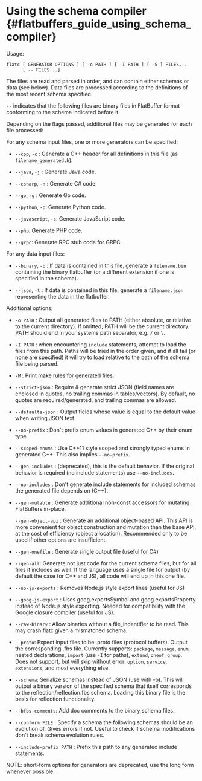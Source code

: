 Using the schema compiler    {#flatbuffers_guide_using_schema_compiler}
=========================

Usage:

    flatc [ GENERATOR OPTIONS ] [ -o PATH ] [ -I PATH ] [ -S ] FILES...
          [ -- FILES...]

The files are read and parsed in order, and can contain either schemas
or data (see below). Data files are processed according to the definitions of
the most recent schema specified.

`--` indicates that the following files are binary files in
FlatBuffer format conforming to the schema indicated before it.

Depending on the flags passed, additional files may
be generated for each file processed:

For any schema input files, one or more generators can be specified:

-   `--cpp`, `-c` : Generate a C++ header for all definitions in this file (as
    `filename_generated.h`).

-   `--java`, `-j` : Generate Java code.

-   `--csharp`, `-n` : Generate C# code.

-   `--go`, `-g` : Generate Go code.

-   `--python`, `-p`: Generate Python code.

-   `--javascript`, `-s`: Generate JavaScript code.

-   `--php`: Generate PHP code.

-   `--grpc`: Generate RPC stub code for GRPC.

For any data input files:

-   `--binary`, `-b` : If data is contained in this file, generate a
    `filename.bin` containing the binary flatbuffer (or a different extension
    if one is specified in the schema).

-   `--json`, `-t` : If data is contained in this file, generate a
    `filename.json` representing the data in the flatbuffer.

Additional options:

-   `-o PATH` : Output all generated files to PATH (either absolute, or
    relative to the current directory). If omitted, PATH will be the
    current directory. PATH should end in your systems path separator,
    e.g. `/` or `\`.

-   `-I PATH` : when encountering `include` statements, attempt to load the
    files from this path. Paths will be tried in the order given, and if all
    fail (or none are specified) it will try to load relative to the path of
    the schema file being parsed.

-   `-M` : Print make rules for generated files.

-   `--strict-json` : Require & generate strict JSON (field names are enclosed
    in quotes, no trailing commas in tables/vectors). By default, no quotes are
    required/generated, and trailing commas are allowed.

-   `--defaults-json` : Output fields whose value is equal to the default value
    when writing JSON text.

-   `--no-prefix` : Don't prefix enum values in generated C++ by their enum
    type.

-   `--scoped-enums` : Use C++11 style scoped and strongly typed enums in
    generated C++. This also implies `--no-prefix`.

-   `--gen-includes` : (deprecated), this is the default behavior.
                       If the original behavior is required (no include
	                   statements) use `--no-includes.`

-   `--no-includes` : Don't generate include statements for included schemas the
    generated file depends on (C++).

-   `--gen-mutable` : Generate additional non-const accessors for mutating
    FlatBuffers in-place.

    `--gen-object-api` : Generate an additional object-based API. This API is
    more convenient for object construction and mutation than the base API,
    at the cost of efficiency (object allocation). Recommended only to be used
    if other options are insufficient.

-   `--gen-onefile` :  Generate single output file (useful for C#)

-   `--gen-all`: Generate not just code for the current schema files, but
    for all files it includes as well. If the language uses a single file for
    output (by default the case for C++ and JS), all code will end up in
    this one file.

-   `--no-js-exports` :  Removes Node.js style export lines (useful for JS)

-   `--goog-js-export` :  Uses goog.exportsSymbol and goog.exportsProperty
    instead of Node.js style exporting.  Needed for compatibility with the
    Google closure compiler (useful for JS).

-   `--raw-binary` : Allow binaries without a file_indentifier to be read.
    This may crash flatc given a mismatched schema.

-   `--proto`: Expect input files to be .proto files (protocol buffers).
    Output the corresponding .fbs file.
    Currently supports: `package`, `message`, `enum`, nested declarations,
    `import` (use `-I` for paths), `extend`, `oneof`, `group`.
    Does not support, but will skip without error: `option`, `service`,
    `extensions`, and most everything else.

-   `--schema`: Serialize schemas instead of JSON (use with -b). This will
    output a binary version of the specified schema that itself corresponds
    to the reflection/reflection.fbs schema. Loading this binary file is the
    basis for reflection functionality.

-   `--bfbs-comments`: Add doc comments to the binary schema files.

-   `--conform FILE` : Specify a schema the following schemas should be
    an evolution of. Gives errors if not. Useful to check if schema
    modifications don't break schema evolution rules.

-   `--include-prefix PATH` : Prefix this path to any generated include
    statements.

NOTE: short-form options for generators are deprecated, use the long form
whenever possible.
